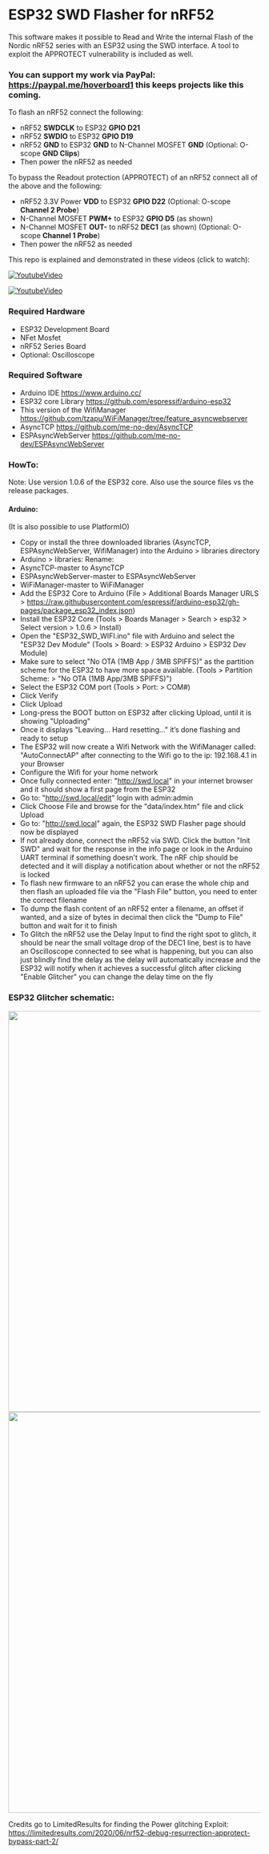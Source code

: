 # ESP32 SWD Flasher for nRF52
This software makes it possible to Read and Write the internal Flash of the Nordic nRF52 series with an ESP32 using the SWD interface.
A tool to exploit the APPROTECT vulnerability is included as well.

### You can support my work via PayPal: https://paypal.me/hoverboard1 this keeps projects like this coming.

To flash an nRF52 connect the following:
- nRF52 **SWDCLK** to ESP32 **GPIO D21**
- nRF52 **SWDIO** to ESP32 **GPIO D19**
- nRF52 **GND** to ESP32 **GND** to N-Channel MOSFET **GND** (Optional: O-scope **GND Clips**)
- Then power the nRF52 as needed

To bypass the Readout protection (APPROTECT) of an nRF52 connect all of the above and the following:
- nRF52 3.3V Power **VDD** to ESP32 **GPIO D22** (Optional: O-scope **Channel 2 Probe**)
- N-Channel MOSFET **PWM+** to ESP32 **GPIO D5** (as shown)
- N-Channel MOSFET **OUT-** to nRF52 **DEC1** (as shown) (Optional: O-scope **Channel 1 Probe**)
- Then power the nRF52 as needed


This repo is explained and demonstrated in these videos (click to watch):


[![YoutubeVideo](https://img.youtube.com/vi/tMPD0kBG_So/0.jpg)](https://www.youtube.com/watch?v=tMPD0kBG_So)


[![YoutubeVideo](https://img.youtube.com/vi/Iu6RoXRZxOk/0.jpg)](https://www.youtube.com/watch?v=Iu6RoXRZxOk)

### Required Hardware

- ESP32 Development Board
- NFet Mosfet
- nRF52 Series Board
- Optional: Oscilloscope

### Required Software

- Arduino IDE https://www.arduino.cc/
- ESP32 core Library https://github.com/espressif/arduino-esp32
- This version of the WifiManager https://github.com/tzapu/WiFiManager/tree/feature_asyncwebserver
- AsyncTCP https://github.com/me-no-dev/AsyncTCP
- ESPAsyncWebServer https://github.com/me-no-dev/ESPAsyncWebServer

### HowTo:

Note: Use version 1.0.6 of the ESP32 core. Also use the source files vs the release packages.

#### Arduino:
(It is also possible to use PlatformIO)

- Copy or install the three downloaded libraries (AsyncTCP, ESPAsyncWebServer, WifiManager) into the Arduino > libraries directory
- Arduino > libraries: Rename:
 - AsyncTCP-master to AsyncTCP
 - ESPAsyncWebServer-master to ESPAsyncWebServer
 - WiFiManager-master to WiFiManager
- Add the ESP32 Core to Arduino (File > Additional Boards Manager URLS > https://raw.githubusercontent.com/espressif/arduino-esp32/gh-pages/package_esp32_index.json)
- Install the ESP32 Core (Tools > Boards Manager > Search > esp32 > Select version > 1.0.6 > Install)
- Open the "ESP32_SWD_WIFI.ino" file with Arduino and select the "ESP32 Dev Module" (Tools > Board: > ESP32 Arduino > ESP32 Dev Module)
- Make sure to select "No OTA (1MB App / 3MB SPIFFS)" as the partition scheme for the ESP32 to have more space available. (Tools > Partition Scheme: > "No OTA (1MB App/3MB SPIFFS)")
- Select the ESP32 COM port (Tools > Port: > COM#)
- Click Verify
- Click Upload
- Long-press the BOOT button on ESP32 after clicking Upload, until it is showing "Uploading"
- Once it displays "Leaving... Hard resetting..." it’s done flashing and ready to setup
- The ESP32 will now create a Wifi Network with the WifiManager called: "AutoConnectAP" after connecting to the Wifi go to the ip: 192.168.4.1 in your Browser
- Configure the Wifi for your home network
- Once fully connected enter: "http://swd.local" in your internet browser and it should show a first page from the ESP32
- Go to: "http://swd.local/edit" login with admin:admin
- Click Choose File and browse for the "data/index.htm" file and click Upload
- Go to: "http://swd.local" again, the ESP32 SWD Flasher page should now be displayed
- If not already done, connect the nRF52 via SWD. Click the button "Init SWD" and wait for the response in the info page or look in the Arduino UART terminal if something doesn't work. The nRF chip should be detected and it will display a notification about whether or not the nRF52 is locked
- To flash new firmware to an nRF52 you can erase the whole chip and then flash an uploaded file via the "Flash File" button, you need to enter the correct filename
- To dump the flash content of an nRF52 enter a filename, an offset if wanted, and a size of bytes in decimal then click the "Dump to File" button and wait for it to finish
- To Glitch the nRF52 use the Delay Input to find the right spot to glitch, it should be near the small voltage drop of the DEC1 line, best is to have an Oscilloscope connected to see what is happening, but you can also just blindly find the delay as the delay will automatically increase and the ESP32 will notify when it achieves a successful glitch after clicking "Enable Glitcher" you can change the delay time on the fly



### ESP32 Glitcher schematic:

<img width="800" alt="" src="https://github.com/atc1441/ESP32_nRF52_SWD/blob/main/ESP32_nRF_glitcher_schematic.jpg">

<img width="800" alt="" src="https://github.com/atc1441/ESP32_nRF52_SWD/raw/main/nRF52832_glitchtip.jpg" style="max-width: 100%;">

Credits go to LimitedResults for finding the Power glitching Exploit: https://limitedresults.com/2020/06/nrf52-debug-resurrection-approtect-bypass-part-2/
